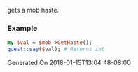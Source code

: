 gets a mob haste.
### Example

```perl
my $val = $mob->GetHaste();
quest::say($val); # Returns int
```


Generated On 2018-01-15T13:04:48-08:00